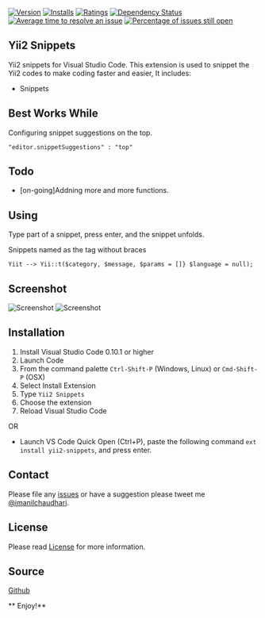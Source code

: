 [![Version](http://vsmarketplacebadge.apphb.com/version/imanilchaudhari.yii2-snippets.svg)](https://marketplace.visualstudio.com/items?itemName=imanilchaudhari.yii2-snippets)
[![Installs](http://vsmarketplacebadge.apphb.com/installs/imanilchaudhari.yii2-snippets.svg)](https://marketplace.visualstudio.com/items?itemName=imanilchaudhari.yii2-snippets)
[![Ratings](https://vsmarketplacebadge.apphb.com/rating/imanilchaudhari.yii2-snippets.svg)](https://marketplace.visualstudio.com/items?itemName=imanilchaudhari.yii2-snippets)
[![Dependency Status](https://david-dm.org/imanilchaudhari/yii2-snippets-vscode.svg)](https://david-dm.org/imanilchaudhari/yii2-snippets-vscode)
[![Average time to resolve an issue](http://isitmaintained.com/badge/resolution/imanilchaudhari/yii2-snippets-vscode.svg)](http://isitmaintained.com/project/imanilchaudhari/yii2-snippets-vscode "Average time to resolve an issue")
[![Percentage of issues still open](http://isitmaintained.com/badge/open/imanilchaudhari/yii2-snippets-vscode.svg)](http://isitmaintained.com/project/imanilchaudhari/yii2-snippets-vscode "Percentage of issues still open")

## Yii2 Snippets
Yii2 snippets for Visual Studio Code.
This extension is used to snippet the Yii2 codes to make coding faster and easier, It includes:

- Snippets

## Best Works While
Configuring snippet suggestions on the top.
```
"editor.snippetSuggestions" : "top"
```

## Todo
- [on-going]Addning more and more functions.

## Using
Type part of a snippet, press enter, and the snippet unfolds.

Snippets named as the tag without braces

    Yiit --> Yii::t($category, $message, $params = []} $language = null);

## Screenshot

![Screenshot](https://github.com/imanilchaudhari/yii2-snippets-vscode/raw/master/images/screenshot1.png)
![Screenshot](https://github.com/imanilchaudhari/yii2-snippets-vscode/raw/master/images/screenshot2.png)

## Installation

1. Install Visual Studio Code 0.10.1 or higher
2. Launch Code
3. From the command palette `Ctrl-Shift-P` (Windows, Linux) or `Cmd-Shift-P` (OSX)
4. Select Install Extension
5. Type `Yii2 Snippets`
6. Choose the extension
7. Reload Visual Studio Code

OR

* Launch VS Code Quick Open (Ctrl+P), paste the following command `ext install yii2-snippets`, and press enter.

## Contact

Please file any [issues](https://github.com/imanilchaudhari/yii2-snippets-vscode/issues) or have a suggestion please tweet me [@imanilchaudhari](https://twitter.com/imanilchaudhari).

## License

Please read [License](https://github.com/imanilchaudhari/yii2-snippets-vscode/blob/master/LICENSE.md) for more information.

## Source
[Github](https://github.com/imanilchaudhari/yii2-snippets-vscode)

** Enjoy!**